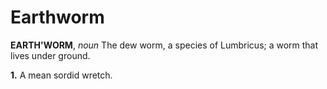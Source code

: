 # Earthworm

**EARTH'WORM**, _noun_ The dew worm, a species of Lumbricus; a worm that lives under ground.

**1.** A mean sordid wretch.